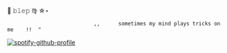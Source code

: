 🦇           𝚋𝚕𝚎𝚙         ♍︎  ☆⋆


                                ,,      sometimes my mind plays tricks on me    !!  "

[![spotify-github-profile](https://spotify-github-profile.kittinanx.com/api/view?uid=31newi2imqx6oawnonuoik5iytmi&cover_image=true&theme=natemoo-re&show_offline=false&background_color=ffffff&interchange=false&profanity=false&bar_color=ffb5af&bar_color_cover=false)](https://github.com/kittinan/spotify-github-profile)  

